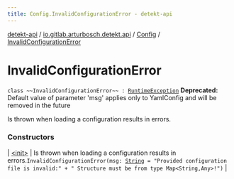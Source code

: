 ```yaml
---
title: Config.InvalidConfigurationError - detekt-api
---
```


[detekt-api](../../../index.html) / [io.gitlab.arturbosch.detekt.api](../../index.html) / [Config](../index.html) / [InvalidConfigurationError](./index.html)

# InvalidConfigurationError

`class ~~InvalidConfigurationError~~ : `[`RuntimeException`](https://kotlinlang.org/api/latest/jvm/stdlib/kotlin/-runtime-exception/index.html)
**Deprecated:** Default value of parameter 'msg' applies only to YamlConfig and will be removed in the future

Is thrown when loading a configuration results in errors.

### Constructors

| [&lt;init&gt;](-init-.html) | Is thrown when loading a configuration results in errors.`InvalidConfigurationError(msg: `[`String`](https://kotlinlang.org/api/latest/jvm/stdlib/kotlin/-string/index.html)` = "Provided configuration file is invalid:" +
            " Structure must be from type Map<String,Any>!")` |

